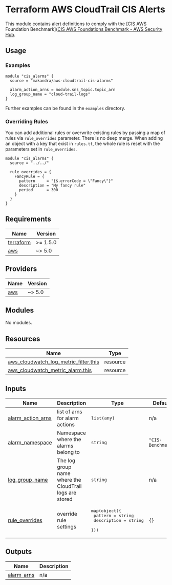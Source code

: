 # Terraform AWS CloudTrail CIS Alerts

This module contains alert definitions to comply with the [CIS AWS Foundation Benchmark]([CIS AWS Foundations Benchmark - AWS Security Hub](https://docs.aws.amazon.com/securityhub/latest/userguide/cis-aws-foundations-benchmark.html).

## Usage

### Examples

```hcl
module "cis_alarms" {
  source = "makandra/aws-cloudtrail-cis-alarms"

  alarm_action_arns = module.sns_topic.topic_arn
  log_group_name = "cloud-trail-logs"
}
```

Further examples can be found in the `examples` directory.

### Overriding Rules

You can add additional rules or overwrite existing rules by passing a map of rules via `rule_overrides` parameter. There is no deep merge. When adding an object with a key that exist in `rules.tf`, the whole rule is reset with the parameters set in `rule_overrides`.

```hcl
module "cis_alarms" {
  source = "../../"

  rule_overrides = {
    FancyRule = {
      pattern     = "{$.errorCode = \"Fancy\"}"
      description = "My fancy rule"
      period      = 300
    }
  }
}
```

<!-- BEGIN_TF_DOCS -->
## Requirements

| Name | Version |
|------|---------|
| <a name="requirement_terraform"></a> [terraform](#requirement\_terraform) | >= 1.5.0 |
| <a name="requirement_aws"></a> [aws](#requirement\_aws) | ~> 5.0 |

## Providers

| Name | Version |
|------|---------|
| <a name="provider_aws"></a> [aws](#provider\_aws) | ~> 5.0 |

## Modules

No modules.

## Resources

| Name | Type |
|------|------|
| [aws_cloudwatch_log_metric_filter.this](https://registry.terraform.io/providers/hashicorp/aws/latest/docs/resources/cloudwatch_log_metric_filter) | resource |
| [aws_cloudwatch_metric_alarm.this](https://registry.terraform.io/providers/hashicorp/aws/latest/docs/resources/cloudwatch_metric_alarm) | resource |

## Inputs

| Name | Description | Type | Default | Required |
|------|-------------|------|---------|:--------:|
| <a name="input_alarm_action_arns"></a> [alarm\_action\_arns](#input\_alarm\_action\_arns) | list of arns for alarm actions | `list(any)` | n/a | yes |
| <a name="input_alarm_namespace"></a> [alarm\_namespace](#input\_alarm\_namespace) | Namespace where the alarms belong to | `string` | `"CIS-Benchmark"` | no |
| <a name="input_log_group_name"></a> [log\_group\_name](#input\_log\_group\_name) | The log group name where the CloudTrail logs are stored | `string` | n/a | yes |
| <a name="input_rule_overrides"></a> [rule\_overrides](#input\_rule\_overrides) | override rule settings | <pre>map(object({<br>    pattern     = string<br>    description = string<br>  }))</pre> | `{}` | no |

## Outputs

| Name | Description |
|------|-------------|
| <a name="output_alarm_arns"></a> [alarm\_arns](#output\_alarm\_arns) | n/a |
<!-- END_TF_DOCS -->
